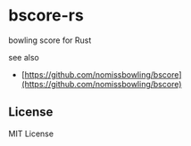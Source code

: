 bscore-rs
=========

bowling score for Rust


see also

- [https://github.com/nomissbowling/bscore](https://github.com/nomissbowling/bscore)


License
-------

MIT License
